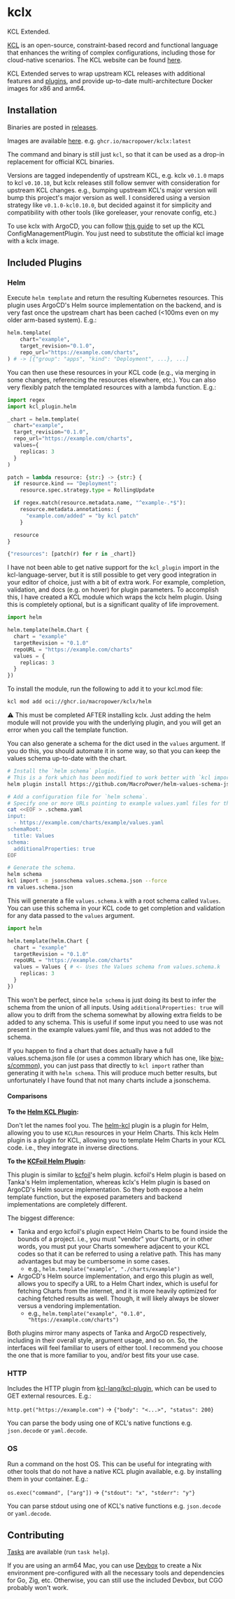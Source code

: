 # kclx

KCL Extended.

[KCL](https://github.com/kcl-lang/kcl) is an open-source, constraint-based record and functional language that enhances the writing of complex configurations, including those for cloud-native scenarios. The KCL website can be found [here](https://kcl-lang.io/).

KCL Extended serves to wrap upstream KCL releases with additional features and [plugins](https://www.kcl-lang.io/docs/next/reference/plugin/overview), and provide up-to-date multi-architecture Docker images for x86 and arm64.

## Installation

Binaries are posted in [releases](https://github.com/MacroPower/kclx/releases).

Images are available [here](https://github.com/MacroPower/kclx/pkgs/container/kclx). e.g. `ghcr.io/macropower/kclx:latest`

The command and binary is still just `kcl`, so that it can be used as a drop-in replacement for official KCL binaries.

Versions are tagged independently of upstream KCL, e.g. kclx `v0.1.0` maps to kcl `v0.10.10`, but kclx releases still follow semver with consideration for upstream KCL changes. e.g., bumping upstream KCL's major version will bump this project's major version as well. I considered using a version strategy like `v0.1.0-kcl0.10.0`, but decided against it for simplicity and compatibility with other tools (like goreleaser, your renovate config, etc.)

To use kclx with ArgoCD, you can follow [this guide](https://www.kcl-lang.io/docs/user_docs/guides/gitops/gitops-quick-start) to set up the KCL ConfigManagementPlugin. You just need to substitute the official kcl image with a kclx image.

## Included Plugins

### Helm

Execute `helm template` and return the resulting Kubernetes resources. This plugin uses ArgoCD's Helm source implementation on the backend, and is very fast once the upstream chart has been cached (<100ms even on my older arm-based system). E.g.:

```py
helm.template(
    chart="example",
    target_revision="0.1.0",
    repo_url="https://example.com/charts",
) # -> [{"group": "apps", "kind": "Deployment", ...}, ...]
```

You can then use these resources in your KCL code (e.g., via merging in some changes, referencing the resources elsewhere, etc.). You can also very flexibly patch the templated resources with a lambda function. E.g.:

```py
import regex
import kcl_plugin.helm

_chart = helm.template(
  chart="example",
  target_revision="0.1.0",
  repo_url="https://example.com/charts",
  values={
    replicas: 3
  }
)

patch = lambda resource: {str:} -> {str:} {
  if resource.kind == "Deployment":
    resource.spec.strategy.type = RollingUpdate

  if regex.match(resource.metadata.name, "^example-.*$"):
    resource.metadata.annotations: {
      "example.com/added" = "by kcl patch"
    }

  resource
}

{"resources": [patch(r) for r in _chart]}
```

I have not been able to get native support for the `kcl_plugin` import in the kcl-language-server, but it is still possible to get very good integration in your editor of choice, just with a bit of extra work. For example, completion, validation, and docs (e.g. on hover) for plugin parameters. To accomplish this, I have created a KCL module which wraps the kclx helm plugin. Using this is completely optional, but is a significant quality of life improvement.

```py
import helm

helm.template(helm.Chart {
  chart = "example"
  targetRevision = "0.1.0"
  repoURL = "https://example.com/charts"
  values = {
    replicas: 3
  }
})
```

To install the module, run the following to add it to your kcl.mod file:

```sh
kcl mod add oci://ghcr.io/macropower/kclx/helm
```

:warning: This must be completed AFTER installing kclx. Just adding the helm module will not provide you with the underlying plugin, and you will get an error when you call the template function.

You can also generate a schema for the dict used in the `values` argument. If you do this, you should automate it in some way, so that you can keep the values schema up-to-date with the chart.

```bash
# Install the `helm schema` plugin.
# This is a fork which has been modified to work better with `kcl import`.
helm plugin install https://github.com/MacroPower/helm-values-schema-json.git

# Add a configuration file for `helm schema`.
# Specify one or more URLs pointing to example values.yaml files for the chart.
cat <<EOF > .schema.yaml
input:
  - https://example.com/charts/example/values.yaml
schemaRoot:
  title: Values
schema:
  additionalProperties: true
EOF

# Generate the schema.
helm schema
kcl import -m jsonschema values.schema.json --force
rm values.schema.json
```

This will generate a file `values.schema.k` with a root schema called `Values`. You can use this schema in your KCL code to get completion and validation for any data passed to the `values` argument.

```py
import helm

helm.template(helm.Chart {
  chart = "example"
  targetRevision = "0.1.0"
  repoURL = "https://example.com/charts"
  values = Values { # <- Uses the Values schema from values.schema.k
    replicas: 3
  }
})
```

This won't be perfect, since `helm schema` is just doing its best to infer the schema from the union of all inputs. Using `additionalProperties: true` will allow you to drift from the schema somewhat by allowing extra fields to be added to any schema. This is useful if some input you need to use was not present in the example values.yaml file, and thus was not added to the schema.

If you happen to find a chart that does actually have a full values.schema.json file (or uses a common library which has one, like [bjw-s/common](https://github.com/bjw-s/helm-charts)), you can just pass that directly to `kcl import` rather than generating it with `helm schema`. This will produce much better results, but unfortunately I have found that not many charts include a jsonschema.

#### Comparisons

**To the [Helm KCL Plugin](https://github.com/kcl-lang/helm-kcl):**

Don't let the names fool you. The [helm-kcl](https://github.com/kcl-lang/helm-kcl) plugin is a plugin for Helm, allowing you to use `KCLRun` resources in your Helm Charts. This kclx Helm plugin is a plugin for KCL, allowing you to template Helm Charts in your KCL code. i.e., they integrate in inverse directions.

**To the [KCFoil Helm Plugin](https://github.com/cakehappens/kcfoil):**

This plugin is similar to [kcfoil](https://github.com/cakehappens/kcfoil)'s helm plugin. kcfoil's Helm plugin is based on Tanka's Helm implementation, whereas kclx's Helm plugin is based on ArgoCD's Helm source implementation. So they both expose a helm template function, but the exposed parameters and backend implementations are completely different.

The biggest difference:

- Tanka and ergo kcfoil's plugin expect Helm Charts to be found inside the bounds of a project. i.e., you must "vendor" your Charts, or in other words, you must put your Charts somewhere adjacent to your KCL codes so that it can be referred to using a relative path. This has many advantages but may be cumbersome in some cases.
    - e.g., `helm.template("example", "./charts/example")`
- ArgoCD's Helm source implementation, and ergo this plugin as well, allows you to specify a URL to a Helm Chart index, which is useful for fetching Charts from the internet, and it is more heavily optimized for caching fetched results as well. Though, it will likely always be slower versus a vendoring implementation.
    - e.g., `helm.template("example", "0.1.0", "https://example.com/charts")`

Both plugins mirror many aspects of Tanka and ArgoCD respectively, including in their overall style, argument usage, and so on. So, the interfaces will feel familiar to users of either tool. I recommend you choose the one that is more familiar to you, and/or best fits your use case.

### HTTP

Includes the HTTP plugin from [kcl-lang/kcl-plugin](https://github.com/kcl-lang/kcl-plugin), which can be used to GET external resources. E.g.:

`http.get("https://example.com")` -> `{"body": "<...>", "status": 200}`

You can parse the body using one of KCL's native functions e.g. `json.decode` or `yaml.decode`.

### OS

Run a command on the host OS. This can be useful for integrating with other tools that do not have a native KCL plugin available, e.g. by installing them in your container. E.g.:

`os.exec("command", ["arg"])` -> `{"stdout": "x", "stderr": "y"}`

You can parse stdout using one of KCL's native functions e.g. `json.decode` or `yaml.decode`.

## Contributing

[Tasks](https://taskfile.dev) are available (run `task help`).

If you are using an arm64 Mac, you can use [Devbox](https://www.jetify.com/docs/devbox/) to create a Nix environment pre-configured with all the necessary tools and dependencies for Go, Zig, etc. Otherwise, you can still use the included Devbox, but CGO probably won't work.
